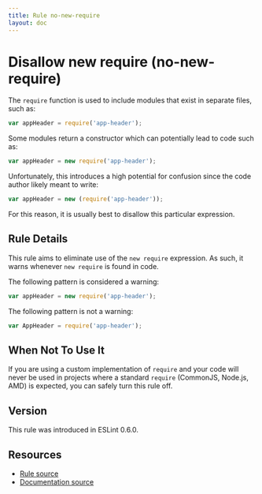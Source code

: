 ```yaml
---
title: Rule no-new-require
layout: doc
---
```

<!-- Note: No pull requests accepted for this file. See README.md in the root directory for details. -->
# Disallow new require (no-new-require)

The `require` function is used to include modules that exist in separate files, such as:

```js
var appHeader = require('app-header');
```

Some modules return a constructor which can potentially lead to code such as:

```js
var appHeader = new require('app-header');
```

Unfortunately, this introduces a high potential for confusion since the code author likely meant to write:

```js
var appHeader = new (require('app-header'));
```

For this reason, it is usually best to disallow this particular expression.

## Rule Details

This rule aims to eliminate use of the `new require` expression. As such, it warns whenever `new require` is found in code.

The following pattern is considered a warning:

```js
var appHeader = new require('app-header');
```

The following pattern is not a warning:

```js
var AppHeader = require('app-header');
```

## When Not To Use It

If you are using a custom implementation of `require` and your code will never be used in projects where a standard `require` (CommonJS, Node.js, AMD) is expected, you can safely turn this rule off.


## Version

This rule was introduced in ESLint 0.6.0.

## Resources

* [Rule source](https://github.com/eslint/eslint/tree/master/lib/rules/no-new-require.js)
* [Documentation source](https://github.com/eslint/eslint/tree/master/docs/rules/no-new-require.md)

